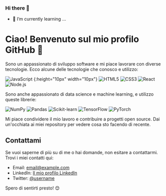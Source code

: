 ### Hi there 👋

- 🌱 I’m currently learning ...

# Ciao! Benvenuto sul mio profilo GitHub 👋

Sono un appassionato di sviluppo software e mi piace lavorare con diverse tecnologie. Ecco alcune delle tecnologie che conosco e utilizzo:

![JavaScript](https://upload.wikimedia.org/wikipedia/commons/6/6a/JavaScript-logo.png) {:height="10px" width="10px"}
![HTML5](https://commons.wikimedia.org/wiki/File:HTML5_logo_and_wordmark.svg)
![CSS3](https://example.com/path/to/css3-logo.png)
![React](https://example.com/path/to/react-logo.png)
![Node.js](https://example.com/path/to/nodejs-logo.png)

Sono anche appassionato di data science e machine learning, e utilizzo queste librerie:

![NumPy](https://example.com/path/to/numpy-logo.png)
![Pandas](https://example.com/path/to/pandas-logo.png)
![Scikit-learn](https://example.com/path/to/scikit-learn-logo.png)
![TensorFlow](https://example.com/path/to/tensorflow-logo.png)
![PyTorch](https://example.com/path/to/pytorch-logo.png)

Mi piace condividere il mio lavoro e contribuire a progetti open source. Dai un'occhiata ai miei repository per vedere cosa sto facendo di recente.

## Contattami

Se vuoi saperne di più su di me o hai domande, non esitare a contattarmi. Trovi i miei contatti qui:

- Email: [email@example.com](mailto:email@example.com)
- LinkedIn: [Il mio profilo LinkedIn](https://www.linkedin.com/in/username)
- Twitter: [@username](https://twitter.com/username)

Spero di sentirti presto! 😊

<!--
**AntonioSimonetti/AntonioSimonetti** is a ✨ _special_ ✨ repository because its `README.md` (this file) appears on your GitHub profile.

Here are some ideas to get you started:

- 🔭 I’m currently working on ...
- 🌱 I’m currently learning ...
- 👯 I’m looking to collaborate on ...
- 🤔 I’m looking for help with ...
- 💬 Ask me about ...
- 📫 How to reach me: ...
- 😄 Pronouns: ...
- ⚡ Fun fact: ...
-->

